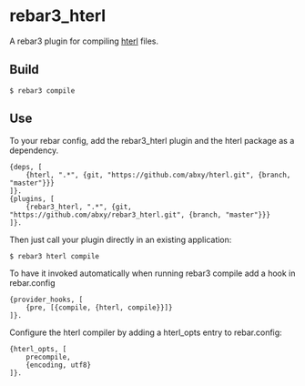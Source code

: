 rebar3_hterl
=====

A rebar3 plugin for compiling [hterl](https://github.com/abxy/hterl) files.

Build
-----

```
$ rebar3 compile
```

Use
---

To your rebar config, add the rebar3_hterl plugin and the hterl package as a dependency.

```
{deps, [
    {hterl, ".*", {git, "https://github.com/abxy/hterl.git", {branch, "master"}}}
]}.
{plugins, [
    {rebar3_hterl, ".*", {git, "https://github.com/abxy/rebar3_hterl.git", {branch, "master"}}}
]}.
```

Then just call your plugin directly in an existing application:

```
$ rebar3 hterl compile
```

To have it invoked automatically when running rebar3 compile add a hook in rebar.config

```
{provider_hooks, [
    {pre, [{compile, {hterl, compile}}]}
]}.
```

Configure the hterl compiler by adding a hterl_opts entry to rebar.config:

```
{hterl_opts, [
    precompile,
    {encoding, utf8}
]}.
```
